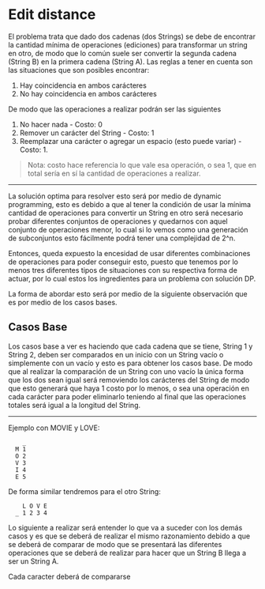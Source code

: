 <h1>Edit distance</h1>
<p>
  El problema trata que dado dos cadenas (dos Strings) se debe de encontrar la cantidad mínima de operaciones (ediciones) para transformar un string en otro, de modo que
  lo común suele ser convertir la segunda cadena (String B) en la primera cadena (String A).
  Las reglas a tener en cuenta son las situaciones que son posibles encontrar:
  <ol>
    <li>Hay coincidencia en ambos carácteres</li>
    <li>No hay coincidencia en ambos carácteres</li>
    </ol>
  
  De modo que las operaciones a realizar podrán ser las siguientes
  <ol>
    <li>No hacer nada - Costo: 0</li>
    <li>Remover un carácter del String - Costo: 1</li>
    <li>Reemplazar una carácter o agregar un espacio (esto puede variar) - Costo: 1.</li>
    </ol>
    
  > Nota: costo hace referencia lo que vale esa operación, o sea 1, que en total sería en sí la cantidad de operaciones a realizar. 
  <hr>
  
  La solución optima para resolver esto será por medio de dynamic programming, esto es debido a que al tener la condición de usar la mínima cantidad de operaciones 
  para convertir un String en otro será necesario probar diferentes conjuntos de operaciones y quedarnos con aquel conjunto de operaciones menor, lo cual si lo vemos
  como una generación de subconjuntos esto fácilmente podrá tener una complejidad de 2^n.
 
  Entonces, queda expuesto la encesidad de usar diferentes combinaciones de operaciones para poder conseguir esto, puesto que tenemos por lo menos tres diferentes tipos
  de situaciones con su respectiva forma de actuar, por lo cual estos los ingredientes para un problema con solución DP.
  
  La forma de abordar esto será por medio de la siguiente observación que es por medio de los casos bases.
  
  <h2>Casos Base</h2>
  Los casos base a ver es haciendo que cada cadena que se tiene, String 1 y String 2, deben ser comparados en un inicio con un String vacío o simplemente con un vacío y esto es para obtener los casos base. De modo que al realizar la comparación de un String con uno vacío la única forma que los dos sean igual será removiendo los carácteres del String de modo que esto generará que haya 1 costo por lo menos, o sea una operación en cada carácter para poder eliminarlo teniendo al final que las operaciones totales será igual a la longitud del String.
  <hr>
  Ejemplo con MOVIE y LOVE:
      
        _
      M 1 
      O 2
      V 3
      I 4
      E 5
      
   De forma similar tendremos para el otro String:
   
        L O V E
      _ 1 2 3 4
      
   Lo siguiente a realizar será entender lo que va a suceder con los demás casos y es que se deberá de realizar el mismo razonamiento debido a que se deberá de comparar de modo que se presentará las diferentes operaciones que se deberá de realizar para hacer que un String B llega a ser un String A.
   
   Cada caracter deberá de compararse 
    
  
